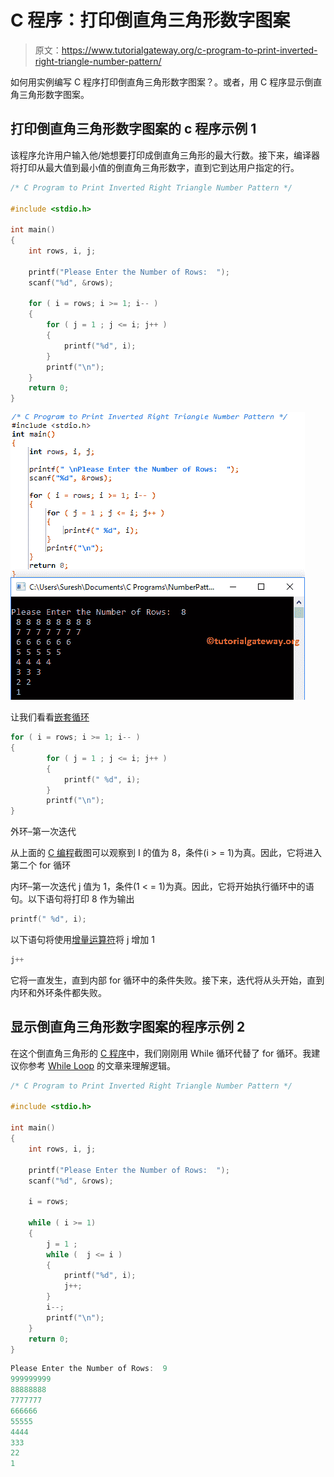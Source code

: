# C 程序：打印倒直角三角形数字图案

> 原文：<https://www.tutorialgateway.org/c-program-to-print-inverted-right-triangle-number-pattern/>

如何用实例编写 C 程序打印倒直角三角形数字图案？。或者，用 C 程序显示倒直角三角形数字图案。

## 打印倒直角三角形数字图案的 c 程序示例 1

该程序允许用户输入他/她想要打印成倒直角三角形的最大行数。接下来，编译器将打印从最大值到最小值的倒直角三角形数字，直到它到达用户指定的行。

```c
/* C Program to Print Inverted Right Triangle Number Pattern */

#include <stdio.h>

int main() 
{
  	int rows, i, j;

  	printf("Please Enter the Number of Rows:  ");
  	scanf("%d", &rows);

  	for ( i = rows; i >= 1; i-- ) 
  	{
      	for ( j = 1 ; j <= i; j++ ) 
      	{
          	printf("%d", i);
      	}
      	printf("\n");
  	}
  	return 0;
}
```

![C Program to Print Inverted Right Triangle Number Pattern 1](img/8427b07b79f05f5f6efccb7191f210d3.png)

让我们看看[嵌套循环](https://www.tutorialgateway.org/for-loop-in-c-programming/)

```c
for ( i = rows; i >= 1; i-- ) 
{
      	for ( j = 1 ; j <= i; j++ ) 
      	{
          	printf(" %d", i);
      	}
      	printf("\n");
}
```

外环–第一次迭代

从上面的 [C 编程](https://www.tutorialgateway.org/c-programming/)截图可以观察到 I 的值为 8，条件(i > = 1)为真。因此，它将进入第二个 for 循环

内环–第一次迭代
j 值为 1，条件(1 < = 1)为真。因此，它将开始执行循环中的语句。以下语句将打印 8 作为输出

```c
printf(" %d", i);
```

以下语句将使用[增量运算符](https://www.tutorialgateway.org/increment-and-decrement-operators-in-c/)将 j 增加 1

```c
j++
```

它将一直发生，直到内部 for 循环中的条件失败。接下来，迭代将从头开始，直到内环和外环条件都失败。

## 显示倒直角三角形数字图案的程序示例 2

在这个倒直角三角形的 [C 程序](https://www.tutorialgateway.org/c-programming-examples/)中，我们刚刚用 While 循环代替了 for 循环。我建议你参考 [While Loop](https://www.tutorialgateway.org/while-loop-in-c/) 的文章来理解逻辑。

```c
/* C Program to Print Inverted Right Triangle Number Pattern */

#include <stdio.h>

int main() 
{
  	int rows, i, j;

  	printf("Please Enter the Number of Rows:  ");
  	scanf("%d", &rows);

  	i = rows;

  	while ( i >= 1) 
  	{
  		j = 1 ;
      	while (  j <= i ) 
      	{
          	printf("%d", i);
          	j++;
      	}
      	i--;
      	printf("\n");
  	}
  	return 0;
}
```

```c
Please Enter the Number of Rows:  9
999999999
88888888
7777777
666666
55555
4444
333
22
1
```
